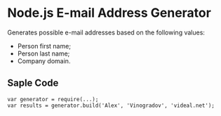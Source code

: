 # Node.js E-mail Address Generator
Generates possible e-mail addresses based on the following values:
 - Person first name;
 - Person last name;
 - Company domain.
## Saple Code
```
var generator = require(...);
var results = generator.build('Alex', 'Vinogradov', 'videal.net');
```